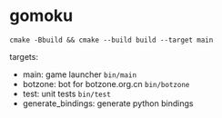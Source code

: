 # gomoku

`cmake -Bbuild && cmake --build build --target main`

targets: 
- main: game launcher `bin/main`
- botzone: bot for botzone.org.cn `bin/botzone`
- test: unit tests `bin/test`
- generate_bindings: generate python bindings
